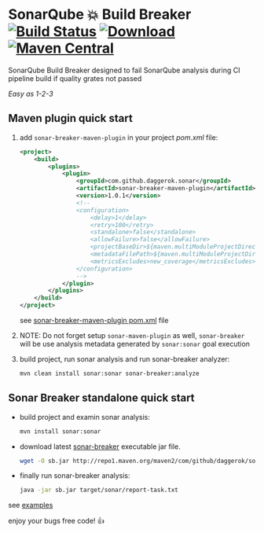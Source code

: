 # SonarQube 💥 Build Breaker [![Build Status](https://travis-ci.org/daggerok/sonar-quality-gates-build-breaker.svg?branch=master)](https://travis-ci.org/daggerok/sonar-quality-gates-build-breaker) [ ![Download](https://api.bintray.com/packages/daggerok/maven/sonar-quality-gates-build-breaker/images/download.svg) ](https://bintray.com/daggerok/maven/sonar-quality-gates-build-breaker/_latestVersion) [![Maven Central](https://maven-badges.herokuapp.com/maven-central/com.github.daggerok.sonar/sonar-quality-gates-build-breaker/badge.svg)](https://maven-badges.herokuapp.com/maven-central/com.github.daggerok.sonar/sonar-quality-gates-build-breaker)
SonarQube Build Breaker designed to fail SonarQube analysis during CI pipeline build if quality grates not passed

_Easy as 1-2-3_

## Maven plugin quick start

1) add `sonar-breaker-maven-plugin` in your project _pom.xml_ file:
   ```xml
   <project>
       <build>
           <plugins>
               <plugin>
                   <groupId>com.github.daggerok.sonar</groupId>
                   <artifactId>sonar-breaker-maven-plugin</artifactId>
                   <version>1.0.1</version>
                   <!--
                   <configuration>
                       <delay>1</delay>
                       <retry>100</retry>
                       <standalone>false</standalone>
                       <allowFailure>false</allowFailure>
                       <projectBaseDir>${maven.multiModuleProjectDirectory}</projectBaseDir>
                       <metadataFilePath>${maven.multiModuleProjectDirectory}/target/sonar/report-task.txt</metadataFilePath>
                       <metricsExcludes>new_coverage</metricsExcludes>
                   </configuration>
                   -->
               </plugin>
           </plugins>
       </build>
   </project>
   ```
 
   see [sonar-breaker-maven-plugin pom.xml] file

2) NOTE: Do not forget setup `sonar-maven-plugin` as well, `sonar-breaker` will be use analysis metadata generated by
   `sonar:sonar` goal execution

3) build project, run sonar analysis and run sonar-breaker analyzer:
   ```bash
   mvn clean install sonar:sonar sonar-breaker:analyze 
   ```

## Sonar Breaker standalone quick start

* build project and examin sonar analysis:
  ```bash
  mvn install sonar:sonar 
  ```

* download latest
  [sonar-breaker](http://repo1.maven.org/maven2/com/github/daggerok/sonar/sonar-breaker/0.1.5/sonar-breaker-0.1.5.jar)
  executable jar file.
  ```bash
  wget -O sb.jar http://repo1.maven.org/maven2/com/github/daggerok/sonar/sonar-breaker/0.1.5/sonar-breaker-0.1.5.jar
  ```

* finally run sonar-breaker analysis:
  ```bash
  java -jar sb.jar target/sonar/report-task.txt
  ```

see [examples] 

enjoy your bugs free code! :+1: 

<!--

## Developer Guide (TODO somehow)

TODO: https://daggerok.github.io/sonar-quality-gates-build-breaker/

**NOTE** this project has been based on:

* [daggerok/main-starter](https://github.com/daggerok/main-starter/tree/maven-java)
* [daggerok/sonarqube-maven-poc](https://github.com/daggerok/sonarqube-maven-poc)
* [daggerok/publish-maven-project-to-jcenter](https://github.com/daggerok/publish-maven-project-to-jcenter)
* [daggerok/deventstore](https://github.com/daggerok/deventstore)

-->

[examples]: examples/
[sonar-breaker-maven-plugin pom.xml]: examples/sonar-breaker-maven-plugin-demo/pom.xml
